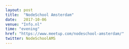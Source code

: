 ```yaml
---
layout: post
title:  "NodeSchool Amsterdam"
date:   2017-10-06
venue: "Info.nl"
time: "evening"
href: "https://www.meetup.com/nodeschool-amsterdam/"
twitter: NodeSchoolAMS
---
```

<!-- fill in the URL of your event host page if you haven't enough information for a detail page, so the event link won't point on the detail page at all -->



